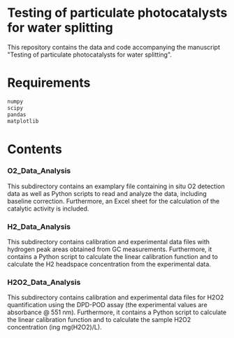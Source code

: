 # Testing of particulate photocatalysts for water splitting

This repository contains the data and code accompanying the manuscript "Testing of particulate photocatalysts for water splitting". 

# Requirements

```bash
numpy
scipy
pandas
matplotlib
```

# Contents

### O2_Data_Analysis

This subdirectory contains an examplary file containing in situ O2 detection data as well as Python scripts to read and analyze the data, including baseline correction. Furthermore, an Excel sheet for the calculation of the catalytic activity is included.

### H2_Data_Analysis

This subdirectory contains calibration and experimental data files with hydrogen peak areas obtained from GC measurements. Furthermore, it contains a Python script to calculate the linear calibration function and to calculate the H2 headspace concentration from the experimental data.

### H2O2_Data_Analysis

This subdirectory contains calibration and experimental data files for H2O2 quantification using the DPD-POD assay (the experimental values are absorbance @ 551 nm). Furthermore, it contains a Python script to calculate the linear calibration function and to calculate the sample H2O2 concentration (ing mg(H2O2)/L).
